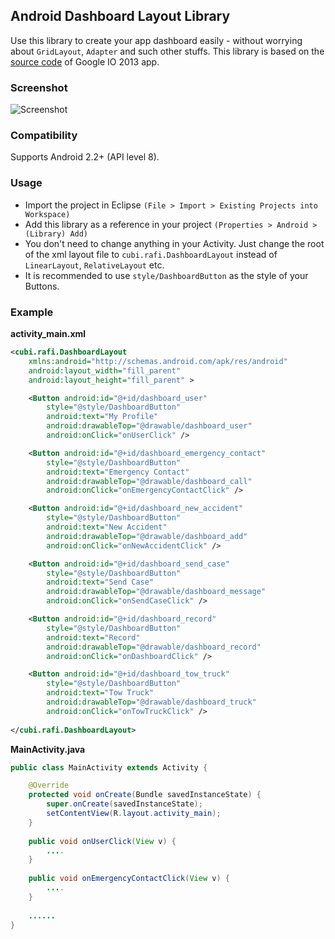 ## Android Dashboard Layout Library

Use this library to create your app dashboard easily - without worrying about `GridLayout`, `Adapter` and such other stuffs. This library is based on the [source code](https://code.google.com/p/iosched/) of Google IO 2013 app.

### Screenshot
![Screenshot](https://raw.githubusercontent.com/rafi-kamal/Android-Dashboard-Layout-Library/master/screenshot.png)


### Compatibility

Supports Android 2.2+ (API level 8).

### Usage

+ Import the project in Eclipse `(File > Import > Existing Projects into Workspace)`
+ Add this library as a reference in your project `(Properties > Android > (Library) Add)`
+ You don't need to change anything in your Activity. Just change the root of the xml layout file to `cubi.rafi.DashboardLayout` instead of `LinearLayout`, `RelativeLayout` etc.
+ It is recommended to use `style/DashboardButton` as the style of your Buttons.

### Example 

**activity_main.xml**

```xml
<cubi.rafi.DashboardLayout
    xmlns:android="http://schemas.android.com/apk/res/android"
    android:layout_width="fill_parent"
    android:layout_height="fill_parent" >

    <Button android:id="@+id/dashboard_user"
        style="@style/DashboardButton"
        android:text="My Profile"
        android:drawableTop="@drawable/dashboard_user"
        android:onClick="onUserClick" />

    <Button android:id="@+id/dashboard_emergency_contact"
        style="@style/DashboardButton"
        android:text="Emergency Contact"
        android:drawableTop="@drawable/dashboard_call"
        android:onClick="onEmergencyContactClick" />

    <Button android:id="@+id/dashboard_new_accident"
        style="@style/DashboardButton"
        android:text="New Accident"
        android:drawableTop="@drawable/dashboard_add"
        android:onClick="onNewAccidentClick" />

    <Button android:id="@+id/dashboard_send_case"
        style="@style/DashboardButton"
        android:text="Send Case"
        android:drawableTop="@drawable/dashboard_message"
        android:onClick="onSendCaseClick" />

    <Button android:id="@+id/dashboard_record"
        style="@style/DashboardButton"
        android:text="Record"
        android:drawableTop="@drawable/dashboard_record"
        android:onClick="onDashboardClick" />

    <Button android:id="@+id/dashboard_tow_truck"
        style="@style/DashboardButton"
        android:text="Tow Truck"
        android:drawableTop="@drawable/dashboard_truck"
        android:onClick="onTowTruckClick" />
 
</cubi.rafi.DashboardLayout>
```

**MainActivity.java**

```java
public class MainActivity extends Activity {

	@Override
	protected void onCreate(Bundle savedInstanceState) {
		super.onCreate(savedInstanceState);
		setContentView(R.layout.activity_main);		
	}
	
	public void onUserClick(View v) {
		....
	}
	
	public void onEmergencyContactClick(View v) {
		....
	}
	
	......
}
```
